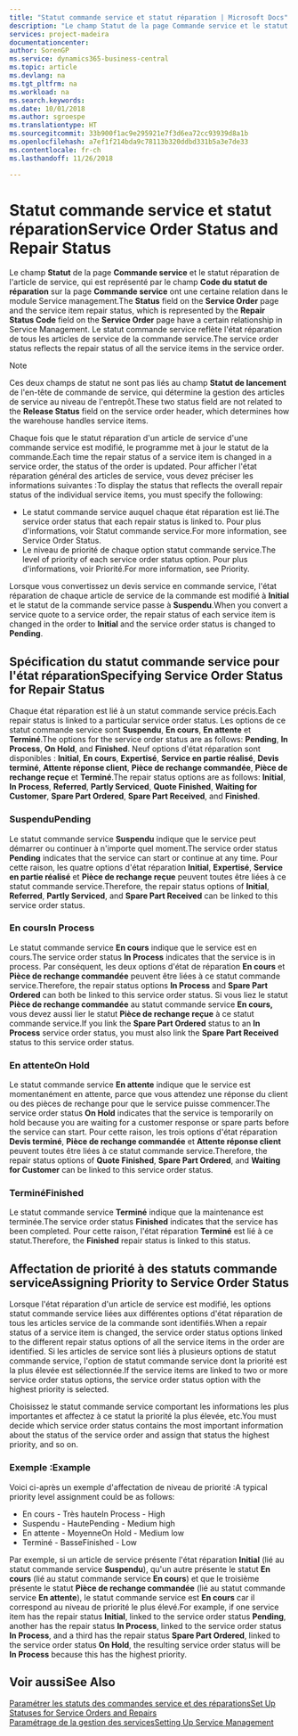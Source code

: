```yaml
---
title: "Statut commande service et statut réparation | Microsoft Docs"
description: "Le champ Statut de la page Commande service et le statut réparation de l'article de service, qui est représenté par le champ Code du statut de réparation sur la page Commande service ont une certaine relation dans le module Service management. Le statut commande service reflète l'état réparation de tous les articles de service de la commande service."
services: project-madeira
documentationcenter: 
author: SorenGP
ms.service: dynamics365-business-central
ms.topic: article
ms.devlang: na
ms.tgt_pltfrm: na
ms.workload: na
ms.search.keywords: 
ms.date: 10/01/2018
ms.author: sgroespe
ms.translationtype: HT
ms.sourcegitcommit: 33b900f1ac9e295921e7f3d6ea72cc93939d8a1b
ms.openlocfilehash: a7ef1f214bda9c78113b320ddbd331b5a3e7de33
ms.contentlocale: fr-ch
ms.lasthandoff: 11/26/2018

---
```

# <a name="service-order-status-and-repair-status"></a><span data-ttu-id="98991-104">Statut commande service et statut réparation</span><span class="sxs-lookup"><span data-stu-id="98991-104">Service Order Status and Repair Status</span></span>
<span data-ttu-id="98991-105">Le champ **Statut** de la page **Commande service** et le statut réparation de l'article de service, qui est représenté par le champ **Code du statut de réparation** sur la page **Commande service** ont une certaine relation dans le module Service management.</span><span class="sxs-lookup"><span data-stu-id="98991-105">The **Status** field on the **Service Order** page and the service item repair status, which is represented by the **Repair Status Code** field on the **Service Order** page have a certain relationship in Service Management.</span></span> <span data-ttu-id="98991-106">Le statut commande service reflète l'état réparation de tous les articles de service de la commande service.</span><span class="sxs-lookup"><span data-stu-id="98991-106">The service order status reflects the repair status of all the service items in the service order.</span></span>  

> [!NOTE]  
>  <span data-ttu-id="98991-107">Ces deux champs de statut ne sont pas liés au champ **Statut de lancement** de l'en\-tête de commande de service, qui détermine la gestion des articles de service au niveau de l'entrepôt.</span><span class="sxs-lookup"><span data-stu-id="98991-107">These two status field are not related to the **Release Status** field on the service order header, which determines how the warehouse handles service items.</span></span>  

 <span data-ttu-id="98991-108">Chaque fois que le statut réparation d'un article de service d'une commande service est modifié, le programme met à jour le statut de la commande.</span><span class="sxs-lookup"><span data-stu-id="98991-108">Each time the repair status of a service item is changed in a service order, the status of the order is updated.</span></span> <span data-ttu-id="98991-109">Pour afficher l'état réparation général des articles de service, vous devez préciser les informations suivantes :</span><span class="sxs-lookup"><span data-stu-id="98991-109">To display the status that reflects the overall repair status of the individual service items, you must specify the following:</span></span>  

* <span data-ttu-id="98991-110">Le statut commande service auquel chaque état réparation est lié.</span><span class="sxs-lookup"><span data-stu-id="98991-110">The service order status that each repair status is linked to.</span></span> <span data-ttu-id="98991-111">Pour plus d'informations, voir Statut commande service.</span><span class="sxs-lookup"><span data-stu-id="98991-111">For more information, see Service Order Status.</span></span>  
* <span data-ttu-id="98991-112">Le niveau de priorité de chaque option statut commande service.</span><span class="sxs-lookup"><span data-stu-id="98991-112">The level of priority of each service order status option.</span></span> <span data-ttu-id="98991-113">Pour plus d'informations, voir Priorité.</span><span class="sxs-lookup"><span data-stu-id="98991-113">For more information, see Priority.</span></span>  

 <span data-ttu-id="98991-114">Lorsque vous convertissez un devis service en commande service, l'état réparation de chaque article de service de la commande est modifié à **Initial** et le statut de la commande service passe à **Suspendu**.</span><span class="sxs-lookup"><span data-stu-id="98991-114">When you convert a service quote to a service order, the repair status of each service item is changed in the order to **Initial** and the service order status is changed to **Pending**.</span></span>  

## <a name="specifying-service-order-status-for-repair-status"></a><span data-ttu-id="98991-115">Spécification du statut commande service pour l'état réparation</span><span class="sxs-lookup"><span data-stu-id="98991-115">Specifying Service Order Status for Repair Status</span></span>  
<span data-ttu-id="98991-116">Chaque état réparation est lié à un statut commande service précis.</span><span class="sxs-lookup"><span data-stu-id="98991-116">Each repair status is linked to a particular service order status.</span></span> <span data-ttu-id="98991-117">Les options de ce statut commande service sont **Suspendu**, **En cours**, **En attente** et **Terminé**.</span><span class="sxs-lookup"><span data-stu-id="98991-117">The options for the service order status are as follows: **Pending**, **In Process**, **On Hold**, and **Finished**.</span></span> <span data-ttu-id="98991-118">Neuf options d'état réparation sont disponibles : **Initial**, **En cours**, **Expertisé**, **Service en partie réalisé**, **Devis terminé**, **Attente réponse client**, **Pièce de rechange commandée**, **Pièce de rechange reçue** et **Terminé**.</span><span class="sxs-lookup"><span data-stu-id="98991-118">The repair status options are as follows: **Initial**, **In Process**, **Referred**, **Partly Serviced**, **Quote Finished**, **Waiting for Customer**, **Spare Part Ordered**, **Spare Part Received**, and **Finished**.</span></span>  

### <a name="pending"></a><span data-ttu-id="98991-119">Suspendu</span><span class="sxs-lookup"><span data-stu-id="98991-119">Pending</span></span>  
<span data-ttu-id="98991-120">Le statut commande service **Suspendu** indique que le service peut démarrer ou continuer à n'importe quel moment.</span><span class="sxs-lookup"><span data-stu-id="98991-120">The service order status **Pending** indicates that the service can start or continue at any time.</span></span> <span data-ttu-id="98991-121">Pour cette raison, les quatre options d'état réparation **Initial**, **Expertisé**, **Service en partie réalisé** et **Pièce de rechange reçue** peuvent toutes être liées à ce statut commande service.</span><span class="sxs-lookup"><span data-stu-id="98991-121">Therefore, the repair status options of **Initial**, **Referred**, **Partly Serviced**, and **Spare Part Received** can be linked to this service order status.</span></span>  

### <a name="in-process"></a><span data-ttu-id="98991-122">En cours</span><span class="sxs-lookup"><span data-stu-id="98991-122">In Process</span></span>  
<span data-ttu-id="98991-123">Le statut commande service **En cours** indique que le service est en cours.</span><span class="sxs-lookup"><span data-stu-id="98991-123">The service order status **In Process** indicates that the service is in process.</span></span> <span data-ttu-id="98991-124">Par conséquent, les deux options d'état de réparation **En cours** et **Pièce de rechange commandée** peuvent être liées à ce statut commande service.</span><span class="sxs-lookup"><span data-stu-id="98991-124">Therefore, the repair status options **In Process** and **Spare Part Ordered** can both be linked to this service order status.</span></span> <span data-ttu-id="98991-125">Si vous liez le statut **Pièce de rechange commandée** au statut commande service **En cours,** vous devez aussi lier le statut **Pièce de rechange reçue** à ce statut commande service.</span><span class="sxs-lookup"><span data-stu-id="98991-125">If you link the **Spare Part Ordered** status to an **In Process** service order status, you must also link the **Spare Part Received** status to this service order status.</span></span>  

### <a name="on-hold"></a><span data-ttu-id="98991-126">En attente</span><span class="sxs-lookup"><span data-stu-id="98991-126">On Hold</span></span>  
<span data-ttu-id="98991-127">Le statut commande service **En attente** indique que le service est momentanément en attente, parce que vous attendez une réponse du client ou des pièces de rechange pour que le service puisse commencer.</span><span class="sxs-lookup"><span data-stu-id="98991-127">The service order status **On Hold** indicates that the service is temporarily on hold because you are waiting for a customer response or spare parts before the service can start.</span></span> <span data-ttu-id="98991-128">Pour cette raison, les trois options d'état réparation **Devis terminé**, **Pièce de rechange commandée** et **Attente réponse client** peuvent toutes être liées à ce statut commande service.</span><span class="sxs-lookup"><span data-stu-id="98991-128">Therefore, the repair status options of **Quote Finished**, **Spare Part Ordered**, and **Waiting for Customer** can be linked to this service order status.</span></span>  

### <a name="finished"></a><span data-ttu-id="98991-129">Terminé</span><span class="sxs-lookup"><span data-stu-id="98991-129">Finished</span></span>  
<span data-ttu-id="98991-130">Le statut commande service **Terminé** indique que la maintenance est terminée.</span><span class="sxs-lookup"><span data-stu-id="98991-130">The service order status **Finished** indicates that the service has been completed.</span></span> <span data-ttu-id="98991-131">Pour cette raison, l'état réparation **Terminé** est lié à ce statut.</span><span class="sxs-lookup"><span data-stu-id="98991-131">Therefore, the **Finished** repair status is linked to this status.</span></span>  

## <a name="assigning-priority-to-service-order-status"></a><span data-ttu-id="98991-132">Affectation de priorité à des statuts commande service</span><span class="sxs-lookup"><span data-stu-id="98991-132">Assigning Priority to Service Order Status</span></span>  
<span data-ttu-id="98991-133">Lorsque l'état réparation d'un article de service est modifié, les options statut commande service liées aux différentes options d'état réparation de tous les articles service de la commande sont identifiés.</span><span class="sxs-lookup"><span data-stu-id="98991-133">When a repair status of a service item is changed, the service order status options linked to the different repair status options of all the service items in the order are identified.</span></span> <span data-ttu-id="98991-134">Si les articles de service sont liés à plusieurs options de statut commande service, l'option de statut commande service dont la priorité est la plus élevée est sélectionnée.</span><span class="sxs-lookup"><span data-stu-id="98991-134">If the service items are linked to two or more service order status options, the service order status option with the highest priority is selected.</span></span>  

<span data-ttu-id="98991-135">Choisissez le statut commande service comportant les informations les plus importantes et affectez à ce statut la priorité la plus élevée, etc.</span><span class="sxs-lookup"><span data-stu-id="98991-135">You must decide which service order status contains the most important information about the status of the service order and assign that status the highest priority, and so on.</span></span>  

### <a name="example"></a><span data-ttu-id="98991-136">Exemple :</span><span class="sxs-lookup"><span data-stu-id="98991-136">Example</span></span>  
<span data-ttu-id="98991-137">Voici ci-après un exemple d'affectation de niveau de priorité :</span><span class="sxs-lookup"><span data-stu-id="98991-137">A typical priority level assignment could be as follows:</span></span>  

* <span data-ttu-id="98991-138">En cours - Très haute</span><span class="sxs-lookup"><span data-stu-id="98991-138">In Process - High</span></span>  
* <span data-ttu-id="98991-139">Suspendu - Haute</span><span class="sxs-lookup"><span data-stu-id="98991-139">Pending - Medium high</span></span>  
* <span data-ttu-id="98991-140">En attente - Moyenne</span><span class="sxs-lookup"><span data-stu-id="98991-140">On Hold - Medium low</span></span>  
* <span data-ttu-id="98991-141">Terminé - Basse</span><span class="sxs-lookup"><span data-stu-id="98991-141">Finished - Low</span></span>  

<span data-ttu-id="98991-142">Par exemple, si un article de service présente l'état réparation **Initial** (lié au statut commande service **Suspendu**), qu'un autre présente le statut **En cours** (lié au statut commande service **En cours**) et que le troisième présente le statut **Pièce de rechange commandée** (lié au statut commande service **En attente**), le statut commande service est **En cours** car il correspond au niveau de priorité le plus élevé.</span><span class="sxs-lookup"><span data-stu-id="98991-142">For example, if one service item has the repair status **Initial**, linked to the service order status **Pending**, another has the repair status **In Process**, linked to the service order status **In Process**, and a third has the repair status **Spare Part Ordered**, linked to the service order status **On Hold**, the resulting service order status will be **In Process** because this has the highest priority.</span></span>  

## <a name="see-also"></a><span data-ttu-id="98991-143">Voir aussi</span><span class="sxs-lookup"><span data-stu-id="98991-143">See Also</span></span>  
[<span data-ttu-id="98991-144">Paramétrer les statuts des commandes service et des réparations</span><span class="sxs-lookup"><span data-stu-id="98991-144">Set Up Statuses for Service Orders and Repairs</span></span>](service-order-repair-status.md)  
[<span data-ttu-id="98991-145">Paramétrage de la gestion des services</span><span class="sxs-lookup"><span data-stu-id="98991-145">Setting Up Service Management</span></span>](service-setup-service.md)  

